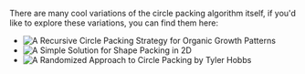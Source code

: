 There are many cool variations of the circle packing algorithm itself, if you'd like to explore these variations, you can find them here:

- ![A Recursive Circle Packing Strategy for Organic Growth Patterns](https://www.gorillasun.de/blog/a-recursive-circle-packing-strategy-for-organic-growth-patterns/)
- ![A Simple Solution for Shape Packing in 2D](https://www.gorillasun.de/blog/a-simple-solution-for-shape-packing-in-2d/)
- ![A Randomized Approach to Circle Packing by Tyler Hobbs](https://www.tylerxhobbs.com/words/a-randomized-approach-to-circle-packing)
